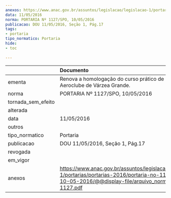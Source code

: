 ```yaml
---
anexos: https://www.anac.gov.br/assuntos/legislacao/legislacao-1/portarias/portarias-2016/portaria-no-1127-spo-10-05-2016/@@display-file/arquivo_norma/PA2016-1127.pdf
data: 11/05/2016
norma: PORTARIA Nº 1127/SPO, 10/05/2016
publicacao: DOU 11/05/2016, Seção 1, Pág.17
tags:
- portaria
tipo_normatico: Portaria
hide: 
- toc 
 
---
```


|                    | Documento                                                                                                                                                      |
|:-------------------|:---------------------------------------------------------------------------------------------------------------------------------------------------------------|
| ementa             | Renova a homologação do curso prático de PC-A do Aeroclube de Várzea Grande.                                                                                   |
| norma              | PORTARIA Nº 1127/SPO, 10/05/2016                                                                                                                               |
| tornada_sem_efeito |                                                                                                                                                                |
| alterada           |                                                                                                                                                                |
| data               | 11/05/2016                                                                                                                                                     |
| outros             |                                                                                                                                                                |
| tipo_normatico     | Portaria                                                                                                                                                       |
| publicacao         | DOU 11/05/2016, Seção 1, Pág.17                                                                                                                                |
| revogada           |                                                                                                                                                                |
| em_vigor           |                                                                                                                                                                |
| anexos             | https://www.anac.gov.br/assuntos/legislacao/legislacao-1/portarias/portarias-2016/portaria-no-1127-spo-10-05-2016/@@display-file/arquivo_norma/PA2016-1127.pdf |